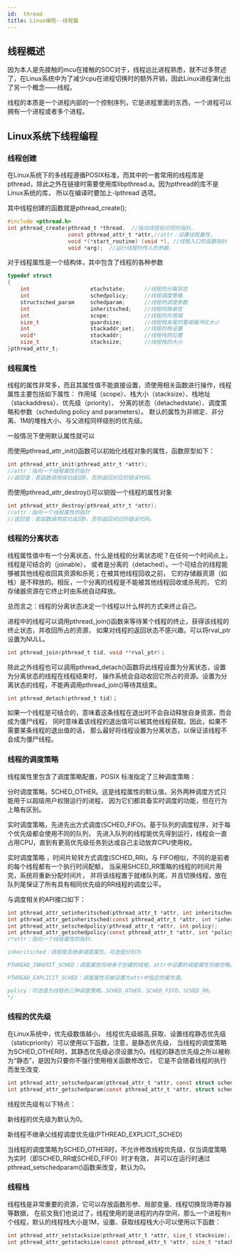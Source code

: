 ```yaml
---
id:  thread
title: Linux编程--线程篇
---
```


## 线程概述
因为本人是先接触的mcu在接触的SOC对于，线程远比进程熟悉，就不过多赘述了，在Linux系统中为了减少cpu在进程切换时的额外开销，因此Linux进程演化出了另一个概念——线程。

线程的本质是一个进程内部的一个控制序列，它是进程里面的东西，一个进程可以拥有一个进程或者多个进程。


## Linux系统下线程编程

### 线程创建
在Linux系统下的多线程遵循POSIX标准，而其中的一套常用的线程库是 pthread，除此之外在链接时需要使用库libpthread.a。因为pthread的库不是Linux系统的库， 所以在编译时要加上-lpthread 选项。

其中线程创建的函数就是pthread_create();
```C title="pthread_create()函数原型"
#include <pthread.h>
int pthread_create(pthread_t *thread,  //指向线程标识符的指针。
                   const pthread_attr_t *attr,//attr：设置线程属性，
                   void *(*start_routine) (void *), //线程入口的函数指针
                   void *arg);  //运行线程时传入的参数。
```
对于线程属性是一个结构体，其中包含了线程的各种参数
```C title="pthread_attr_t结构体"
typedef struct
{
    int                   etachstate;      //线程的分离状态
    int                   schedpolicy;     //线程调度策略
    structsched_param     schedparam;      //线程的调度参数
    int                   inheritsched;    //线程的继承性
    int                   scope;           //线程的作用域
    size_t                guardsize;       //线程栈末尾的警戒缓冲区大小
    int                   stackaddr_set;   //线程的栈设置
    void*                 stackaddr;       //线程栈的位置
    size_t                stacksize;       //线程栈的大小
}pthread_attr_t;
```
### 线程属性
线程的属性非常多，而且其属性值不能直接设置，须使用相关函数进行操作，线程属性主要包括如下属性： 作用域（scope）、栈大小（stacksize）、栈地址（stackaddress）、优先级（priority）、 分离的状态（detachedstate）、调度策略和参数（scheduling policy and parameters）。 默认的属性为非绑定、非分离、1M的堆栈大小、与父进程同样级别的优先级。

一般情况下使用默认属性就可以

而使用pthread_attr_init()函数可以初始化线程对象的属性，函数原型如下：

```C title="pthread_attr_init()函数原型"
int pthread_attr_init(pthread_attr_t *attr);
//attr：指向一个线程属性的指针
//返回值：若函数调用成功返回0，否则返回对应的错误代码。
```

而使用pthread_attr_destroy()可以销毁一个线程的属性对象

```C title="而使用pthread_attr_destroy()函数原型"
int pthread_attr_destroy(pthread_attr_t *attr);
//attr：指向一个线程属性的指针
//返回值：若函数调用成功返回0，否则返回对应的错误代码。
```
### 线程的分离状态
线程属性值中有一个分离状态，什么是线程的分离状态呢？在任何一个时间点上，线程是可结合的（joinable）， 或者是分离的（detached）。一个可结合的线程能够被其他线程收回其资源和杀死；在被其他线程回收之前， 它的存储器资源（如栈）是不释放的。相反，一个分离的线程是不能被其他线程回收或杀死的， 它的存储器资源在它终止时由系统自动释放。

总而言之：线程的分离状态决定一个线程以什么样的方式来终止自己。

进程中的线程可以调用pthread_join()函数来等待某个线程的终止，获得该线程的终止状态，并收回所占的资源， 如果对线程的返回状态不感兴趣，可以将rval_ptr设置为NULL。

```C title="而使用pthread_join()函数原型"
int pthread_join(pthread_t tid, void **rval_ptr)；
```

除此之外线程也可以调用pthread_detach()函数将此线程设置为分离状态，设置为分离状态的线程在线程结束时， 操作系统会自动收回它所占的资源。设置为分离状态的线程，不能再调用pthread_join()等待其结束。
```C title="而使用pthread_detach()函数原型"
int pthread_detach(pthread_t tid)；
```
如果一个线程是可结合的，意味着这条线程在退出时不会自动释放自身资源，而会成为僵尸线程， 同时意味着该线程的退出值可以被其他线程获取。因此，如果不需要某条线程的退出值的话， 那么最好将线程设置为分离状态，以保证该线程不会成为僵尸线程。


###  线程的调度策略
线程属性里包含了调度策略配置，POSIX 标准指定了三种调度策略：

分时调度策略，SCHED_OTHER。这是线程属性的默认值，另外两种调度方式只能用于以超级用户权限运行的进程， 因为它们都具备实时调度的功能，但在行为上略有区别。

实时调度策略，先进先出方式调度(SCHED_FIFO)。基于队列的调度程序，对于每个优先级都会使用不同的队列， 先进入队列的线程能优先得到运行，线程会一直占用CPU，直到有更高优先级任务到达或自己主动放弃CPU使用权。

实时调度策略 ，时间片轮转方式调度(SCHED_RR)。与 FIFO相似，不同的是前者的每个线程都有一个执行时间配额， 当采用SHCED_RR策略的线程的时间片用完，系统将重新分配时间片， 并将该线程置于就绪队列尾，并且切换线程，放在队列尾保证了所有具有相同优先级的RR线程的调度公平。

与调度相关的API接口如下：
```C title="与调度相关的API接口"
int pthread_attr_setinheritsched(pthread_attr_t *attr, int inheritsched);
int pthread_attr_getinheritsched(const pthread_attr_t *attr, int *inheritsched);
int pthread_attr_setschedpolicy(pthread_attr_t *attr, int policy);
int pthread_attr_getschedpolicy(const pthread_attr_t *attr, int *policy);
/*attr：指向一个线程属性的指针。

inheritsched：线程是否继承调度属性，可选值分别为

PTHREAD_INHERIT_SCHED：调度属性将继承于创建的线程，attr中设置的调度属性将被忽略。

PTHREAD_EXPLICIT_SCHED：调度属性将被设置为attr中指定的属性值。

policy：可选值为线程的三种调度策略，SCHED_OTHER、SCHED_FIFO、SCHED_RR。
*/
```
### 线程的优先级
在Linux系统中，优先级数值越小， 线程优先级越高,获取、设置线程静态优先级（staticpriority）可以使用以下函数，注意，是静态优先级， 当线程的调度策略为SCHED_OTHER时，其静态优先级必须设置为0。线程的静态优先级之所以被称为“静态”，是因为只要你不强行使用相关函数修改它， 它是不会随着线程的执行而发生改变.
```C title="设置静态优先级函数"
int pthread_attr_setschedparam(pthread_attr_t *attr, const struct sched_param *param);
int pthread_attr_getschedparam(const pthread_attr_t *attr, struct sched_param *param);
```

线程优先级有以下特点：

新线程的优先级为默认为0。

新线程不继承父线程调度优先级(PTHREAD_EXPLICIT_SCHED)

当线程的调度策略为SCHED_OTHER时，不允许修改线程优先级，仅当调度策略为实时（即SCHED_RR或SCHED_FIFO）时才有效， 并可以在运行时通过pthread_setschedparam()函数来改变，默认为0。


### 线程栈
线程栈是非常重要的资源，它可以存放函数形参、局部变量、线程切换现场寄存器等数据， 在前文我们也说过了，线程使用的是进程的内存空间，那么一个进程有n个线程，默认的线程栈大小是1M，设置、获取线程栈大小可以使用以下函数：
```C title="设置静线程栈大小函数"
int pthread_attr_setstacksize(pthread_attr_t *attr, size_t stacksize);
int pthread_attr_getstacksize(const pthread_attr_t *attr, size_t *stacksize);
```